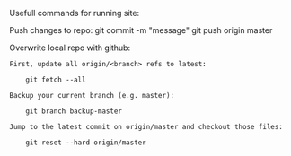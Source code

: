 Usefull commands for running site:

Push changes to repo:
    git commit -m "message"
    git push origin master

Overwrite local repo with github:

    First, update all origin/<branch> refs to latest:

        git fetch --all

    Backup your current branch (e.g. master):

        git branch backup-master

    Jump to the latest commit on origin/master and checkout those files:

        git reset --hard origin/master


